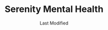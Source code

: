---
layout: location-page
date: Last Modified
description: "Local COVID-19 testing is available at Serenity Mental Health in Carson City, Nevada, USA."
permalink: "locations/nevada/carson-city/serenity-mental-health/"
tags:
  - locations
  - nevada
title: Serenity Mental Health
uniqueName: serenity-mental-health
state: Nevada
stateAbbr: NV
hood: "Carson City"
address: "755 N. Roop St Ste. 101"
city: "Carson City"
zip: "89701"
zipsNearby: "96140 96105 96106 96107 96109 96111 96141 96142 96143 96118 96120 96122 96129 96124 96125 96126 96150 96151 96152 96154 96155 96156 96157 96158 96145 96146 96148 96133 96160 96161 96162 96135 89701 89702 89703 89704 89705 89706 89711 89712 89713 89714 89721 89402 89450 89451 89452 89403 89407 89496 89408 89410 89460 89411 89413 89415 89423 89424 89501 89502 89503 89504 89505 89506 89507 89508 89509 89510 89511 89512 89513 89515 89519 89520 89521 89523 89533 89555 89557 89570 89595 89599 89427 89428 89429 89430 89431 89432 89433 89434 89435 89436 89441 89439 89440 89442 89444 89447 89448 89449 95701 95715 95223 95709 95714 95631 95634 95717 95636 95720 95364 95646 95666 95726 95724 95728 95684 95721 95735 95986 95314" 
mapUrl: "http://maps.apple.com/?q=Serenity+Mental+Health&address=755+N+Roop+St+Ste+101,Carson+City,Nevada,89701"
locationType: Drive-thru
phone: ""
website: "https://www.serenitymentalhealth.org/"
onlineBooking: undefined
closed: undefined
closedUpdate: May 18th, 2020
notes: "By appointment only. Privately owned."
days: Contact for hours of operation.
ctaMessage: Learn more
ctaUrl: "https://www.serenitymentalhealth.org/"
---